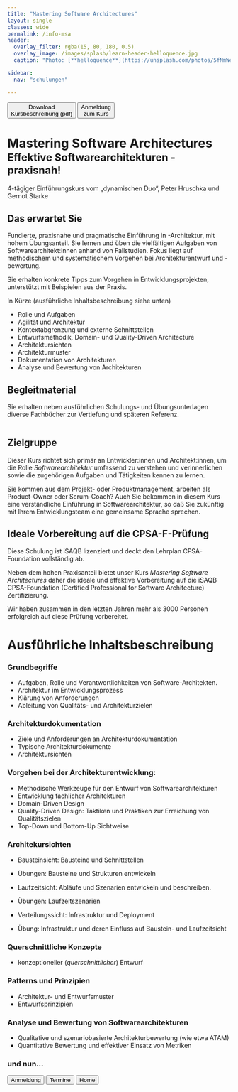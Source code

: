 ```yaml
---
title: "Mastering Software Architectures"
layout: single
classes: wide
permalink: /info-msa
header:
  overlay_filter: rgba(15, 80, 180, 0.5)
  overlay_image: /images/splash/learn-header-helloquence.jpg
  caption: "Photo: [**helloquence**](https://unsplash.com/photos/5fNmWej4tAA)"

sidebar:
  nav: "schulungen"

---
```


<a href="/downloads/flyer-msa.pdf" target="_blank"><button class="button buttonDownload">Download<br/>Kursbeschreibung (pdf)</button></a>
<a href="anmeldung"><button class="button buttonAnmeldung">Anmeldung<br/>zum Kurs</button></a>


# Mastering Software Architectures <br><sup>Effektive Softwarearchitekturen - praxisnah!</sup>


4-tägiger Einführungskurs vom „dynamischen Duo“, Peter Hruschka und Gernot Starke

## Das erwartet Sie
Fundierte, praxisnahe und pragmatische Einführung in -Architektur, mit hohem Übungsanteil. 
Sie lernen und üben die vielfältigen Aufgaben von Softwarearchitekt:innen anhand von Fallstudien. 
Fokus liegt auf methodischem und systematischem Vorgehen bei Architekturentwurf und -bewertung.

Sie erhalten konkrete Tipps zum Vorgehen in Entwicklungsprojekten, unterstützt mit Beispielen aus der Praxis.

In Kürze (ausführliche Inhaltsbeschreibung siehe unten)

* Rolle und Aufgaben
* Agilität und Architektur
* Kontextabgrenzung und externe Schnittstellen
* Entwurfsmethodik, Domain- und Quality-Driven Architecture
* Architektursichten
* Architekturmuster
* Dokumentation von Architekturen
* Analyse und Bewertung von Architekturen

## Begleitmaterial

Sie erhalten neben ausführlichen Schulungs- und Übungsunterlagen diverse Fachbücher zur Vertiefung und späteren Referenz.

![]()

## Zielgruppe
Dieser Kurs richtet sich primär an Entwickler:innen und Architekt:innen, um die Rolle _Softwarearchitektur_ umfassend zu verstehen
und verinnerlichen sowie die zugehörigen Aufgaben und Tätigkeiten kennen zu lernen.

Sie kommen aus dem Projekt- oder Produktmanagement, arbeiten als Product-Owner oder Scrum-Coach? 
Auch Sie bekommen in diesem Kurs eine verständliche Einführung in Softwarearchitektur, so daß Sie zukünftig mit Ihrem Entwicklungsteam
eine gemeinsame Sprache sprechen.

## Ideale Vorbereitung auf die CPSA-F-Prüfung

Diese Schulung ist iSAQB lizenziert und deckt den Lehrplan CPSA-Foundation vollständig ab.

Neben dem hohen Praxisanteil bietet unser Kurs _Mastering Software Architectures_ daher die ideale und effektive 
Vorbereitung auf die iSAQB CPSA-Foundation (Certified Professional for Software Architecture) Zertifizierung.

Wir haben zusammen in den letzten Jahren mehr als 3000 Personen erfolgreich auf diese Prüfung vorbereitet. 


# Ausführliche Inhaltsbeschreibung

### Grundbegriffe

* Aufgaben, Rolle und Verantwortlichkeiten von Software-Architekten.
* Architektur im Entwicklungsprozess
* Klärung von Anforderungen
* Ableitung von Qualitäts- und Architekturzielen

### Architekturdokumentation

* Ziele und Anforderungen an Architekturdokumentation
* Typische Architekturdokumente
* Architektursichten

### Vorgehen bei der Architekturentwicklung:

* Methodische Werkzeuge für den Entwurf von Softwarearchitekturen
* Entwicklung fachlicher Architekturen
* Domain-Driven Design
* Quality-Driven Design: Taktiken und Praktiken zur Erreichung von Qualitätszielen
* Top-Down und Bottom-Up Sichtweise


### Architekursichten

* Bausteinsicht: Bausteine und Schnittstellen
* Übungen: Bausteine und Strukturen entwickeln

* Laufzeitsicht: Abläufe und Szenarien entwickeln und beschreiben.
* Übungen: Laufzeitszenarien
  
* Verteilungssicht: Infrastruktur und Deployment
* Übung: Infrastruktur und deren Einfluss auf Baustein- und Laufzeitsicht

### Querschnittliche Konzepte
* konzeptioneller (_querschnittlicher_) Entwurf
  

### Patterns und Prinzipien

* Architektur- und Entwurfsmuster
* Entwurfsprinzipien

### Analyse und Bewertung von Softwarearchitekturen
* Qualitative und szenariobasierte Architekturbewertung (wie etwa ATAM)
* Quantitative Bewertung und effektiver Einsatz von Metriken 


### und nun...

<a href="anmeldung"><button class="button buttonAnmeldung">Anmeldung</button></a>
<a href="termine"><button class="button buttonRoyalBlue">Termine</button></a>
<a href="/"><button class="button buttonHome">Home</button></a>


